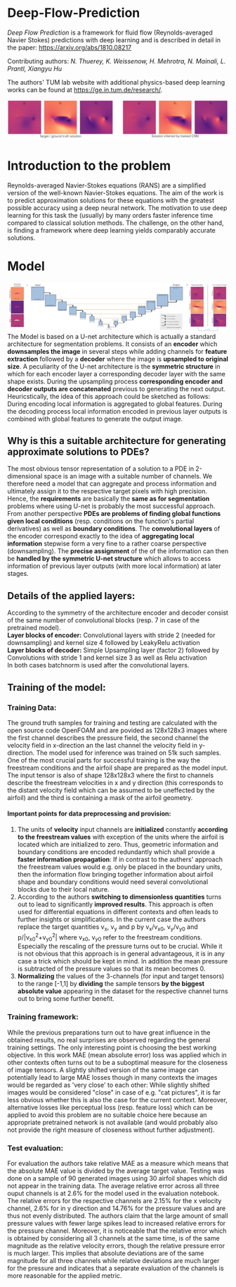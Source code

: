 # Deep-Flow-Prediction 

_Deep Flow Prediction_ is a framework for fluid flow 
(Reynolds-averaged Navier Stokes) predictions with deep learning and is described in detail in the paper:
<https://arxiv.org/abs/1810.08217>

Contributing authors:
*N. Thuerey, K. Weissenow, H. Mehrotra, N. Mainali, L. Prantl, Xiangyu Hu*

The authors' TUM lab website with additional physics-based deep learning works can be found at
<https://ge.in.tum.de/research/>.

![An example inference result](resources/teaser.jpg)

# Introduction to the problem
Reynolds-averaged Navier-Stokes equations (RANS) are a simplified version of the well-known Navier-Stokes equations. 
The aim of the work is to predict approximation solutions for these equations with the greatest possible accuracy using a deep neural network. 
The motivation to use deep learning for this task the (usually) by many orders faster inference time compared to classical solution methods. 
The challenge, on the other hand, is finding a framework where deep learning yields comparably accurate solutions. 

# Model
![Training and neural network architecture overview](resources/overview.jpg)
The Model is based on a U-net architecture which is actually a standard architecture for segmentation problems. 
It consists of an **encoder** which **downsamples the image** in several steps while adding channels for **feature extraction**
followed by a **decoder** where the image is **upsampled to original size**. A peculiarity of the U-net architecture is the **symmetric structure** in which for each
encoder layer a corresponding decoder layer with the same shape exists. During the upsampling process **corresponding encoder and decoder outputs are concatenated** previous to 
generating the next output. Heuricstically, the idea of this approach could be sketched as follows:
<br>
During encoding local information is aggregated to global features. During the decoding process local information
encoded in previous layer outputs is combined with global features to generate the output image.
## Why is this a suitable architecture for generating approximate solutions to PDEs?
The most obvious tensor representation of a solution to a PDE in 2-dimensional space is an image with a suitable number of channels. 
We therefore need a model that can aggregate and process information and ultimately assign it to the respective target pixels with high precision.
Hence, the **requirements** are basically the **same as for segmentation** problems where using U-net is probably the most successful approach.
<br>
From another perspective **PDEs are problems of finding global functions given local conditions** (resp. conditions on the function's partial derivatives) as well as **boundary conditions**. 
The **convolutional layers** of the encoder correspond exactly to the idea of **aggregating local information** stepwise form a very fine to a rather coarse perspective (downsampling).
The **precise assignment** of the of the information can then be **handled by the symmetric U-net structure** which allows to access information of previous 
layer outputs (with more local information) at later stages. 
## Details of the applied layers:
According to the symmetry of the architecture encoder and decoder consist of the same number of convolutional blocks
(resp. 7 in case of the pretrained model).
<br>
**Layer blocks of encoder:** Convolutional layers with stride 2 (needed for downsampling) and kernel size 4 followed by LeakyRelu activation 
<br>
**Layer blocks of decoder:** Simple Upsampling layer (factor 2) followed by Convolutions with stride 1 and kernel size 3 as well as Relu activation 
<br>
In both cases batchnorm is used after the convolutional layers. 
## Training of the model:
### Training Data:
The ground truth samples for training and testing are calculated with the open source code OpenFOAM and are povided as 128x128x3 images
where the first channel describes the pressure field, the second channel the velocity field in x-direction an the last channel the velocity field in y-direction. 
The model used for inference was trained on 51k such samples. One of the most crucial parts for successful training is 
the way the freestream conditions and the airfoil shape are prepared as the model input.  
The input tensor is also of shape 128x128x3 where the first to channels describe the freestream velocities in x and y direction (this corresponds to the distant velocity field which can be assumed to be uneffected by the airfoil)
and the third is containing a mask of the airfoil geometry. 
#### Important points for data preprocessing and provision: 
1. The units of **velocity** input channels are **initialized** constantly **according to the freestream values** with exception of the units 
where the airfoil is located which are initialized to zero. Thus, geometric information and boundary conditions are encoded redundantly
which shall provide a **faster information propagation**: If in contrast to the authers' approach the freestream values would e.g. only be placed in the 
boundary units, then the information flow bringing together information about airfoil shape and boundary conditions would need several convolutional blocks due to their local nature.
2. According to the authors **switching to dimensionless quantities** turns out to lead to significantly **improved results**. 
This approach is often used for differential equations in different contexts and often leads to further insights or simplifications. In the current case
the authors replace the target quantities v<sub>x</sub>, v<sub>y</sub> and p by 
v<sub>x</sub>/v<sub>x0</sub>, v<sub>y</sub>/v<sub>y0</sub> and p/|v<sub>x0</sub><sup>2</sup>+v<sub>y0</sub><sup>2</sup>| where v<sub>x0</sub>, v<sub>y0</sub> refer to the freestream conditions.
Especially the rescaling of the pressure turns out to be crucial. While it is not obvious that this approach is in general advantageous, it is in any case a trick which should be kept in mind.
In addition the mean pressure is subtracted of the pressure values so that its mean becomes 0.
3. **Normalizing** the values of the 3-channels (for input and target tensors) to the range [-1,1] by **dividing** the sample tensors **by the biggest absolute value** appearing in the dataset for the respective channel turns out
to bring some further benefit. 
### Training framework:
While the previous preparations turn out to have great influence in the obtained results, no real surprises are observed regarding the general training settings.
The only interesting point is choosing the best working objective. In this work MAE (mean absolute error) loss was applied which in other contexts often turns out to be a suboptimal measure for the 
closeness of image tensors. A slightly shifted version of the same image can potentially lead to large MAE losses though in many contexts the images would be regarded as
'very close' to each other: While slightly shifted images would be considered "close" in case of e.g. "cat pictures", it is far less obvious whether this is also the case for the current context.
Moreover, alternative losses like perceptual loss (resp. feature loss) which can be applied to avoid this problem are no suitable choice here because an appropriate pretrained network is not available
(and would probably also not provide the right measure of closeness without further adjustment).
### Test evaluation:
For evaluation the authors take relative MAE as a measure which means that the absolute MAE value is divided by the average target value. 
Testing was done on a sample of 90 generated images using 30 airfoil shapes which did not appear in the training data. The average relative error across all three ouput channels is at 2.6% for the model used in the evaluation notebook.  
The relative errors for the respective channels are 2.15% for the x velocity channel, 2.6% for in y direction and 14.76% for the pressure values and are thus not evenly distributed. The authors claim that the large amount of small pressure values 
with fewer large spikes lead to increased relative errors for the pressure channel. Moreover, it is noticeable that the relative error which is obtained by considering 
all 3 channels at the same time, is of the same magnitude as the relative velocity errors, though the relative pressure error is much larger. 
This implies that absolute deviations are of the same magnitude for all three channels while relative deviations are much larger for the pressure and indicates that a separate evaluation of the channels is 
more reasonable for the applied metric.



